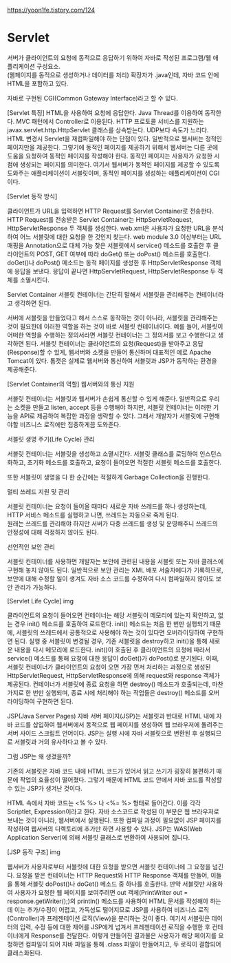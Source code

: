 https://yoon1fe.tistory.com/124

# Servlet
서버가 클라이언트의 요청에 동적으로 응답하기 위하여 자바로 작성된 프로그램/웹 애플리케이션 구성요소.  
(웹페이지를 동적으로 생성하거나 데이터를 처리)
확장자가 .java인데, 자바 코드 안에 HTML을 포함하고 있다.  

자바로 구현된 CGI(Common Gateway Interface)라고 할 수 있다.  

 

[Servlet 특징]
HTML을 사용하여 요청에 응답한다.
Java Thread를 이용하여 동작한다.
MVC 패턴에서 Controller로 이용된다.
HTTP 프로토콜 서비스를 지원하는 javax.servlet.http.HttpServlet 클래스를 상속받는다. UDP보다 속도가 느리다.
HTML 변경시 Servlet을 재컴파일해야 하는 단점이 있다.
일반적으로 웹서버는 정적인 페이지만을 제공한다. 그렇기에 동적인 페이지를 제공하기 위해서 웹서버는 다른 곳에 도움을 요청하여 동적인 페이지를 작성해야 한다. 동적인 페이지는 사용자가 요청한 시점에 생성되는 페이지를 의미한다. 여기서 웹서버가 동적인 페이지를 제공할 수 있도록 도와주는 애플리케이션이 서블릿이며, 동적인 페이지를 생성하는 애플리케이션이 CGI이다.

 

[Servlet 동작 방식]

클라이언트가 URL을 입력하면 HTTP Request를 Servlet Container로 전송한다.
HTTP Request를 전송받은 Servlet Container는 HttpServletRequest, HttpServletResponse 두 객체를 생성한다.
web.xml은 사용자가 요청한 URL을 분석하여 어느 서블릿에 대한 요청을 한 것인지 찾는다.
web module 3.0 이상부터는 URL 매핑을 Annotation으로 대체 가능
찾은 서블릿에서 service() 메소드를 호출한 후 클라이언트의 POST, GET 여부에 따라 doGet() 또는 doPost() 메소드를 호출한다.
doGet()나 doPost() 메소드는 동적 페이지를 생성한 후 HttpServletResponse 객체에 응답을 보낸다.
응답이 끝나면 HttpServletRequest, HttpServletResponse 두 객체를 소멸시킨다.
 

Servlet Container
서블릿 컨테이너는 간단히 말해서 서블릿을 관리해주는 컨테이너라고 생각하면 된다.

서버에 서블릿을 만들었다고 해서 스스로 동작하는 것이 아니라, 서블릿을 관리해주는 것이 필요한데 이러한 역할을 하는 것이 바로 서블릿 컨테이너이다. 예를 들어, 서블릿이 어떠한 역할을 수행하는 정의서라면 서블릿 컨테이너는 그 정의서를 보고 수행한다고 생각하면 된다. 서블릿 컨테이너는 클라이언트의 요청(Request)을 받아주고 응답(Response)할 수 있게, 웹서버와 소켓을 만들어 통신하며 대표적인 예로 Apache Tomcat이 있다. 톰캣은 실제로 웹서버와 통신하여 서블릿과 JSP가 동작하는 환경을 제공해준다.

 

[Servlet Container의 역할]
웹서버와의 통신 지원

서블릿 컨테이너는 서블릿과 웹서버가 손쉽게 통신할 수 있게 해준다. 일반적으로 우리는 소켓을 만들고 listen, accept 등을 수행해야 하지만, 서블릿 컨테이너는 이러한 기능을 API로 제공하여 복잡한 과정을 생략할 수 있다. 그래서 개발자가 서블릿에 구현해야할 비즈니스 로직에만 집중하게끔 도와준다.

서블릿 생명 주기(Life Cycle) 관리

서블릿 컨테이너는 서블릿을 생성하고 소멸시킨다. 서블릿 클래스를 로딩하여 인스턴스화하고, 초기화 메소드를 호출하고, 요청이 들어오면 적절한 서블릿 메소드를 호출한다.

또한 서블릿이 생명을 다 한 순간에는 적절하게 Garbage Collection을 진행한다.

멀티 쓰레드 지원 및 관리

서블릿 컨테이너는 요청이 들어올 때마다 새로운 자바 쓰레드를 하나 생성하는데,   
HTTP 서비스 메소드를 실행하고 나면, 쓰레드는 자동으로 죽게 된다.   
원래는 쓰레드를 관리해야 하지만 서버가 다중 쓰레드를 생성 및 운영해주니 쓰레드의 안정성에 대해 걱정하지 않아도 된다.

선언적인 보안 관리

서블릿 컨테이너를 사용하면 개발자는 보안에 관련된 내용을 서블릿 또는 자바 클래스에 구현해 놓지 않아도 된다. 일반적으로 보안 관리는 XML 배포 서술자에다가 기록하므로, 보안에 대해 수정할 일이 생겨도 자바 소스 코드를 수정하여 다시 컴파일하지 않아도 보안 관리가 가능하다.

 

[Servlet Life Cycle]
img

클라이언트의 요청이 들어오면 컨테이너는 해당 서블릿이 메모리에 있는지 확인하고, 없는 경우 init() 메소드를 호출하여 로드한다. init() 메소드는 처음 한 번만 실행되기 때문에, 서블릿의 쓰레드에서 공통적으로 사용해야 하는 것이 있다면 오버라이딩하여 구현하면 된다. 실행 중 서블릿이 변경될 경우, 기존 서블릿을 destroy하고 init()을 통해 새로운 내용을 다시 메모리에 로드한다.
init()이 호출된 후 클라이언트의 요청에 따라서 service() 메소드를 통해 요청에 대한 응답이 doGet()가 doPost()로 분기된다. 이때, 서블릿 컨테이너가 클라이언트의 요청이 오면 가장 먼저 처리하는 과정으로 생성된 HttpServletRequest, HttpServletResponse에 의해 request와 response 객체가 제공된다.
컨테이너가 서블릿에 종료 요청을 하면 destroy() 메소드가 호출되는데, 마찬가지로 한 번만 실행되며, 종료 시에 처리해야 하는 작업들은 destroy() 메소드를 오버라이딩하여 구현하면 된다.
 
JSP(Java Server Pages)
자바 서버 페이지(JSP)는 서블릿과 반대로 HTML 내에 자바 코드를 삽입하여 웹서버에서 동적으로 웹 페이지를 생성하여 웹 브라우저에 돌려주는 서버 사이드 스크립트 언어이다. JSP는 실행 시에 자바 서블릿으로 변환된 후 실행되므로 서블릿과 거의 유사하다고 볼 수 있다.

 

그럼 JSP는 왜 생겼을까?

 

기존의 서블릿은 자바 코드 내에 HTML 코드가 있어서 읽고 쓰기가 굉장히 불편하기 때문에 작업의 효율성이 떨어졌다. 그렇기 때문에 HTML 코드 안에서 자바 코드를 작성할 수 있는 JSP가 생겨난 것이다.

HTML 속에서 자바 코드는 <% %> 나 <%= %> 형태로 들어간다. 이를 각각 Scriptlet, Expression이라고 한다. 자바 소스코드로 작성된 이 부분은 웹 브라우저로 보내는 것이 아니라, 웹서버에서 실행된다. 또한 컴파일 과정이 필요없이 JSP 페이지를 작성하여 웹서버의 디렉토리에 추가만 하면 사용할 수 있다. JSP는 WAS(Web Application Server)에 의해 서블릿 클래스로 변환하여 사용되어 집니다.

 

[JSP 동작 구조]
img

 

웹서버가 사용자로부터 서블릿에 대한 요청을 받으면 서블릿 컨테이너에 그 요청을 넘긴다. 요청을 받은 컨테이너는 HTTP Request와 HTTP Response 객체를 만들어, 이들을 통해 서블릿 doPost()나 doGet() 메소드 중 하나를 호출한다. 만약 서블릿만 사용하여 사용자가 요청한 웹 페이지를 보여주려면 out 객체(PrintWriter out = response.getWriter();)의 println() 메소드를 사용하여 HTML 문서를 작성해야 하는데 이는 추가/수정이 어렵고, 가독성도 떨어지므로 JSP를 사용하여 비즈니스 로직(Controller)과 프레젠테이션 로직(View)을 분리하는 것이 좋다. 여기서 서블릿은 데이터의 입력, 수정 등에 대한 제어를 JSP에게 넘겨서 프레젠테이션 로직을 수행한 후 컨테이너에게 Response를 전달한다. 이렇게 만들어진 결과물은 사용자가 해당 페이지를 요청하면 컴파일이 되어 자바 파일을 통해 .class 파일이 만들어지고, 두 로직이 결합되어 클래스화된다.

 
